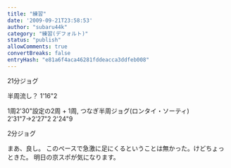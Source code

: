 ```yaml
---
title: "練習"
date: '2009-09-21T23:58:53'
author: "subaru44k"
category: "練習(デフォルト)"
status: "publish"
allowComments: true
convertBreaks: false
entryHash: "e81a6f4aca46281fddeacca3ddfeb008"
---
```

21分ジョグ

半周流し？
1'16"2

1周2'30"設定の2周 + 1周, つなぎ半周ジョグ(ロンタイ・ソーティ)
2'31"7→2'27"2
2'24"9

2分ジョグ

まあ、良し。
このペースで急激に足にくるということは無かった。けどちょっときた。
明日の京スポが気になります。
